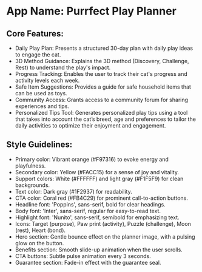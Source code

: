 # **App Name**: Purrfect Play Planner

## Core Features:

- Daily Play Plan: Presents a structured 30-day plan with daily play ideas to engage the cat.
- 3D Method Guidance: Explains the 3D method (Discovery, Challenge, Rest) to understand the play's impact.
- Progress Tracking: Enables the user to track their cat's progress and activity levels each week.
- Safe Item Suggestions: Provides a guide for safe household items that can be used as toys.
- Community Access: Grants access to a community forum for sharing experiences and tips.
- Personalized Tips Tool: Generates personalized play tips using a tool that takes into account the cat’s breed, age and preferences to tailor the daily activities to optimize their enjoyment and engagement.

## Style Guidelines:

- Primary color: Vibrant orange (#F97316) to evoke energy and playfulness.
- Secondary color: Yellow (#FACC15) for a sense of joy and vitality.
- Support colors: White (#FFFFFF) and light gray (#F1F5F9) for clean backgrounds.
- Text color: Dark gray (#1F2937) for readability.
- CTA color: Coral red (#FB4C29) for prominent call-to-action buttons.
- Headline font: 'Poppins', sans-serif, bold for clear headings.
- Body font: 'Inter', sans-serif, regular for easy-to-read text.
- Highlight font: 'Nunito', sans-serif, semibold for emphasizing text.
- Icons: Target (purpose), Paw print (activity), Puzzle (challenge), Moon (rest), Heart (bond).
- Hero section: Gentle bounce effect on the planner image, with a pulsing glow on the button.
- Benefits section: Smooth slide-up animation when the user scrolls.
- CTA buttons: Subtle pulse animation every 3 seconds.
- Guarantee section: Fade-in effect with the guarantee seal.